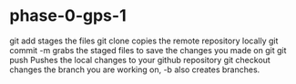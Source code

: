 # phase-0-gps-1
git add 
stages the files
git clone
copies the remote repository locally
git commit -m
grabs the staged files to save the changes you made on git
git push
Pushes the local changes to your github repository
git checkout
changes the branch you are working on, -b also creates branches.

